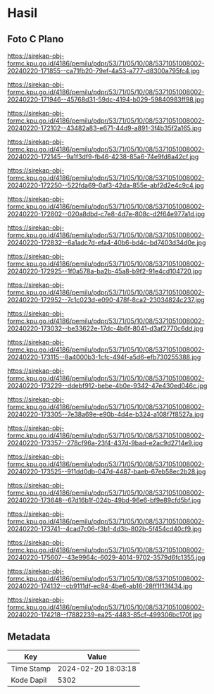 # Hasil

## Foto C Plano

https://sirekap-obj-formc.kpu.go.id/4186/pemilu/pdpr/53/71/05/10/08/5371051008002-20240220-171855--ca71fb20-79ef-4a53-a777-d8300a795fc4.jpg

https://sirekap-obj-formc.kpu.go.id/4186/pemilu/pdpr/53/71/05/10/08/5371051008002-20240220-171946--45768d31-59dc-4194-b029-59840983ff98.jpg

https://sirekap-obj-formc.kpu.go.id/4186/pemilu/pdpr/53/71/05/10/08/5371051008002-20240220-172102--43482a83-e671-44d9-a891-3f4b35f2a165.jpg

https://sirekap-obj-formc.kpu.go.id/4186/pemilu/pdpr/53/71/05/10/08/5371051008002-20240220-172145--9a1f3df9-fb46-4238-85a6-74e9fd8a42cf.jpg

https://sirekap-obj-formc.kpu.go.id/4186/pemilu/pdpr/53/71/05/10/08/5371051008002-20240220-172250--522fda69-0af3-42da-855e-abf2d2e4c9c4.jpg

https://sirekap-obj-formc.kpu.go.id/4186/pemilu/pdpr/53/71/05/10/08/5371051008002-20240220-172802--020a8dbd-c7e8-4d7e-808c-d2f64e977a1d.jpg

https://sirekap-obj-formc.kpu.go.id/4186/pemilu/pdpr/53/71/05/10/08/5371051008002-20240220-172832--6a1adc7d-efa4-40b6-bd4c-bd7403d34d0e.jpg

https://sirekap-obj-formc.kpu.go.id/4186/pemilu/pdpr/53/71/05/10/08/5371051008002-20240220-172925--1f0a578a-ba2b-45a8-b9f2-91e4cd104720.jpg

https://sirekap-obj-formc.kpu.go.id/4186/pemilu/pdpr/53/71/05/10/08/5371051008002-20240220-172952--7c1c023d-e090-478f-8ca2-23034824c237.jpg

https://sirekap-obj-formc.kpu.go.id/4186/pemilu/pdpr/53/71/05/10/08/5371051008002-20240220-173032--be33622e-17dc-4b6f-8041-d3af2770c6dd.jpg

https://sirekap-obj-formc.kpu.go.id/4186/pemilu/pdpr/53/71/05/10/08/5371051008002-20240220-173115--8a4000b3-1cfc-494f-a5d6-efb730255388.jpg

https://sirekap-obj-formc.kpu.go.id/4186/pemilu/pdpr/53/71/05/10/08/5371051008002-20240220-173229--ddebf912-bebe-4b0e-9342-47e430ed046c.jpg

https://sirekap-obj-formc.kpu.go.id/4186/pemilu/pdpr/53/71/05/10/08/5371051008002-20240220-173305--7e38a69e-e90b-4d4e-b324-a108f7f8527a.jpg

https://sirekap-obj-formc.kpu.go.id/4186/pemilu/pdpr/53/71/05/10/08/5371051008002-20240220-173357--278cf96a-23f4-437d-9bad-e2ac9d2714e9.jpg

https://sirekap-obj-formc.kpu.go.id/4186/pemilu/pdpr/53/71/05/10/08/5371051008002-20240220-173525--911dd0db-047d-4487-baeb-67eb58ec2b28.jpg

https://sirekap-obj-formc.kpu.go.id/4186/pemilu/pdpr/53/71/05/10/08/5371051008002-20240220-173648--67d16b1f-024b-49bd-96e6-bf9e89cfd5bf.jpg

https://sirekap-obj-formc.kpu.go.id/4186/pemilu/pdpr/53/71/05/10/08/5371051008002-20240220-173741--4cad7c06-f3b1-4d3b-802b-5f454cd40cf9.jpg

https://sirekap-obj-formc.kpu.go.id/4186/pemilu/pdpr/53/71/05/10/08/5371051008002-20240220-175607--43e9964c-6029-4014-9702-3579d6fc1355.jpg

https://sirekap-obj-formc.kpu.go.id/4186/pemilu/pdpr/53/71/05/10/08/5371051008002-20240220-174132--cb9111df-ec94-4be6-ab16-28ff1f13f434.jpg

https://sirekap-obj-formc.kpu.go.id/4186/pemilu/pdpr/53/71/05/10/08/5371051008002-20240220-174218--f7882239-ea25-4483-85cf-499306bc170f.jpg


## Metadata

| Key        | Value               |
| ---------- | ------------------- |
| Time Stamp | 2024-02-20 18:03:18 |
| Kode Dapil | 5302                |



